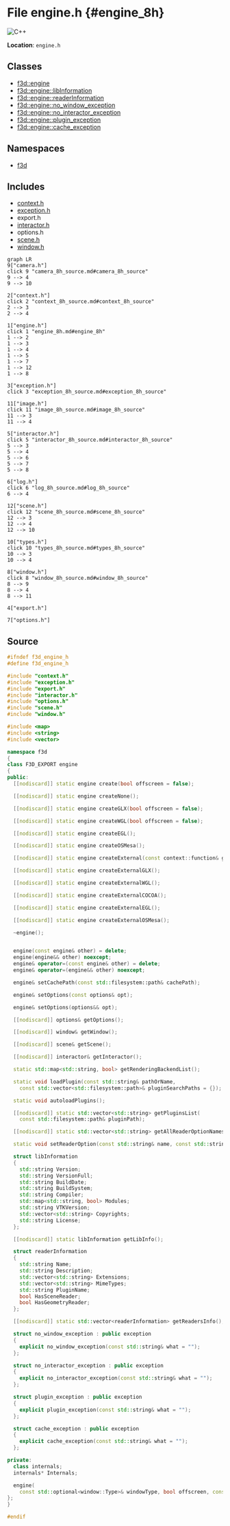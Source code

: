 # File engine.h {#engine_8h}

![][C++]

**Location**: `engine.h`





## Classes

* [f3d::engine](classf3d_1_1engine.md)
* [f3d::engine::libInformation](structf3d_1_1engine_1_1lib_information.md)
* [f3d::engine::readerInformation](structf3d_1_1engine_1_1reader_information.md)
* [f3d::engine::no\_window\_exception](structf3d_1_1engine_1_1no__window__exception.md)
* [f3d::engine::no\_interactor\_exception](structf3d_1_1engine_1_1no__interactor__exception.md)
* [f3d::engine::plugin\_exception](structf3d_1_1engine_1_1plugin__exception.md)
* [f3d::engine::cache\_exception](structf3d_1_1engine_1_1cache__exception.md)

## Namespaces

* [f3d](namespacef3d.md)

## Includes

* [context.h](context_8h.md)
* [exception.h](exception_8h.md)
* export.h
* [interactor.h](interactor_8h.md)
* options.h
* [scene.h](scene_8h.md)
* [window.h](window_8h.md)


```mermaid
graph LR
9["camera.h"]
click 9 "camera_8h_source.md#camera_8h_source"
9 --> 4
9 --> 10

2["context.h"]
click 2 "context_8h_source.md#context_8h_source"
2 --> 3
2 --> 4

1["engine.h"]
click 1 "engine_8h.md#engine_8h"
1 --> 2
1 --> 3
1 --> 4
1 --> 5
1 --> 7
1 --> 12
1 --> 8

3["exception.h"]
click 3 "exception_8h_source.md#exception_8h_source"

11["image.h"]
click 11 "image_8h_source.md#image_8h_source"
11 --> 3
11 --> 4

5["interactor.h"]
click 5 "interactor_8h_source.md#interactor_8h_source"
5 --> 3
5 --> 4
5 --> 6
5 --> 7
5 --> 8

6["log.h"]
click 6 "log_8h_source.md#log_8h_source"
6 --> 4

12["scene.h"]
click 12 "scene_8h_source.md#scene_8h_source"
12 --> 3
12 --> 4
12 --> 10

10["types.h"]
click 10 "types_8h_source.md#types_8h_source"
10 --> 3
10 --> 4

8["window.h"]
click 8 "window_8h_source.md#window_8h_source"
8 --> 9
8 --> 4
8 --> 11

4["export.h"]

7["options.h"]

```


## Source


```cpp
#ifndef f3d_engine_h
#define f3d_engine_h

#include "context.h"
#include "exception.h"
#include "export.h"
#include "interactor.h"
#include "options.h"
#include "scene.h"
#include "window.h"

#include <map>
#include <string>
#include <vector>

namespace f3d
{
class F3D_EXPORT engine
{
public:
  [[nodiscard]] static engine create(bool offscreen = false);

  [[nodiscard]] static engine createNone();

  [[nodiscard]] static engine createGLX(bool offscreen = false);

  [[nodiscard]] static engine createWGL(bool offscreen = false);

  [[nodiscard]] static engine createEGL();

  [[nodiscard]] static engine createOSMesa();

  [[nodiscard]] static engine createExternal(const context::function& getProcAddress);

  [[nodiscard]] static engine createExternalGLX();

  [[nodiscard]] static engine createExternalWGL();

  [[nodiscard]] static engine createExternalCOCOA();

  [[nodiscard]] static engine createExternalEGL();

  [[nodiscard]] static engine createExternalOSMesa();

  ~engine();


  engine(const engine& other) = delete;
  engine(engine&& other) noexcept;
  engine& operator=(const engine& other) = delete;
  engine& operator=(engine&& other) noexcept;

  engine& setCachePath(const std::filesystem::path& cachePath);

  engine& setOptions(const options& opt);

  engine& setOptions(options&& opt);

  [[nodiscard]] options& getOptions();

  [[nodiscard]] window& getWindow();

  [[nodiscard]] scene& getScene();

  [[nodiscard]] interactor& getInteractor();

  static std::map<std::string, bool> getRenderingBackendList();

  static void loadPlugin(const std::string& pathOrName,
    const std::vector<std::filesystem::path>& pluginSearchPaths = {});

  static void autoloadPlugins();

  [[nodiscard]] static std::vector<std::string> getPluginsList(
    const std::filesystem::path& pluginPath);

  [[nodiscard]] static std::vector<std::string> getAllReaderOptionNames();

  static void setReaderOption(const std::string& name, const std::string& value);

  struct libInformation
  {
    std::string Version;
    std::string VersionFull;
    std::string BuildDate;
    std::string BuildSystem;
    std::string Compiler;
    std::map<std::string, bool> Modules;
    std::string VTKVersion;
    std::vector<std::string> Copyrights;
    std::string License;
  };

  [[nodiscard]] static libInformation getLibInfo();

  struct readerInformation
  {
    std::string Name;
    std::string Description;
    std::vector<std::string> Extensions;
    std::vector<std::string> MimeTypes;
    std::string PluginName;
    bool HasSceneReader;
    bool HasGeometryReader;
  };

  [[nodiscard]] static std::vector<readerInformation> getReadersInfo();

  struct no_window_exception : public exception
  {
    explicit no_window_exception(const std::string& what = "");
  };

  struct no_interactor_exception : public exception
  {
    explicit no_interactor_exception(const std::string& what = "");
  };

  struct plugin_exception : public exception
  {
    explicit plugin_exception(const std::string& what = "");
  };

  struct cache_exception : public exception
  {
    explicit cache_exception(const std::string& what = "");
  };

private:
  class internals;
  internals* Internals;

  engine(
    const std::optional<window::Type>& windowType, bool offscreen, const context::function& loader);
};
}

#endif
```


[public]: https://img.shields.io/badge/-public-brightgreen (public)
[C++]: https://img.shields.io/badge/language-C%2B%2B-blue (C++)
[const]: https://img.shields.io/badge/-const-lightblue (const)
[protected]: https://img.shields.io/badge/-protected-yellow (protected)
[static]: https://img.shields.io/badge/-static-lightgrey (static)
[private]: https://img.shields.io/badge/-private-red (private)